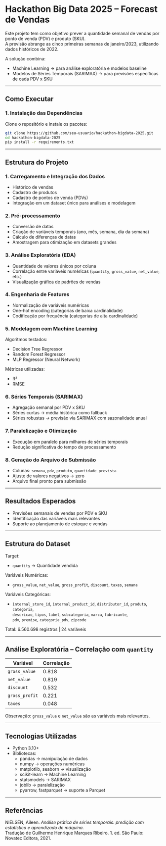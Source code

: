 # Hackathon Big Data 2025 – Forecast de Vendas  

Este projeto tem como objetivo prever a quantidade semanal de vendas por ponto de venda (PDV) e produto (SKU).  
A previsão abrange as cinco primeiras semanas de janeiro/2023, utilizando dados históricos de 2022.  

A solução combina:  
- Machine Learning → para análise exploratória e modelos baseline  
- Modelos de Séries Temporais (SARIMAX) → para previsões específicas de cada PDV x SKU  

---

## Como Executar  

### 1. Instalação das Dependências  
Clone o repositório e instale os pacotes:  

```bash
git clone https://github.com/seu-usuario/hackathon-bigdata-2025.git
cd hackathon-bigdata-2025
pip install -r requirements.txt
```
---

## Estrutura do Projeto  

### 1. Carregamento e Integração dos Dados  
- Histórico de vendas  
- Cadastro de produtos  
- Cadastro de pontos de venda (PDVs)  
- Integração em um dataset único para análises e modelagem  

### 2. Pré-processamento  
- Conversão de datas  
- Criação de variáveis temporais (ano, mês, semana, dia da semana)  
- Cálculo de diferenças de datas  
- Amostragem para otimização em datasets grandes  

### 3. Análise Exploratória (EDA)  
- Quantidade de valores únicos por coluna  
- Correlação entre variáveis numéricas (`quantity`, `gross_value`, `net_value`, etc.)  
- Visualização gráfica de padrões de vendas  

### 4. Engenharia de Features  
- Normalização de variáveis numéricas  
- One-hot encoding (categorias de baixa cardinalidade)  
- Codificação por frequência (categorias de alta cardinalidade)  

### 5. Modelagem com Machine Learning  
Algoritmos testados:  
- Decision Tree Regressor  
- Random Forest Regressor  
- MLP Regressor (Neural Network)  

Métricas utilizadas:  
- R²  
- RMSE  

### 6. Séries Temporais (SARIMAX)  
- Agregação semanal por PDV x SKU  
- Séries curtas → média histórica como fallback  
- Séries robustas → previsão via SARIMAX com sazonalidade anual  

### 7. Paralelização e Otimização  
- Execução em paralelo para milhares de séries temporais  
- Redução significativa do tempo de processamento  

### 8. Geração do Arquivo de Submissão  
- Colunas: `semana`, `pdv`, `produto`, `quantidade_prevista`  
- Ajuste de valores negativos → zero  
- Arquivo final pronto para submissão  

---

## Resultados Esperados  
- Previsões semanais de vendas por PDV e SKU  
- Identificação das variáveis mais relevantes  
- Suporte ao planejamento de estoque e vendas  

---

## Estrutura do Dataset  

Target:  
- `quantity` → Quantidade vendida  

Variáveis Numéricas:  
- `gross_value`, `net_value`, `gross_profit`, `discount`, `taxes`, `semana`  

Variáveis Categóricas:  
- `internal_store_id`, `internal_product_id`, `distributor_id`, `produto`, `categoria`,  
  `descricao`, `tipos`, `label`, `subcategoria`, `marca`, `fabricante`,  
  `pdv`, `premise`, `categoria_pdv`, `zipcode`  

Total: 6.560.698 registros | 24 variáveis  

---

## Análise Exploratória – Correlação com `quantity`  

| Variável       | Correlação |
|----------------|------------|
| `gross_value`  | 0.818      |
| `net_value`    | 0.819      |
| `discount`     | 0.532      |
| `gross_profit` | 0.221      |
| `taxes`        | 0.048      |

Observação: `gross_value` e `net_value` são as variáveis mais relevantes.  

---

## Tecnologias Utilizadas  

- Python 3.10+  
- Bibliotecas:  
  - pandas → manipulação de dados  
  - numpy → operações numéricas  
  - matplotlib, seaborn → visualização  
  - scikit-learn → Machine Learning  
  - statsmodels → SARIMAX  
  - joblib → paralelização  
  - pyarrow, fastparquet → suporte a Parquet  

---

## Referências  


NIELSEN, Aileen. *Análise prática de séries temporais: predição com estatística e aprendizado de máquina*.  
Tradução de Guilherme Henrique Marques Ribeiro. 1. ed. São Paulo: Novatec Editora, 2021.  


